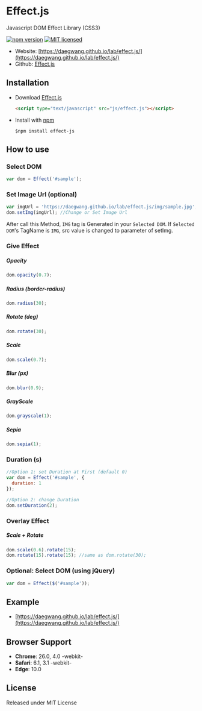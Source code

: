 # Effect.js
Javascript DOM Effect Library (CSS3)  

[![npm version](https://badge.fury.io/js/effect-js.svg)](https://badge.fury.io/js/effect-js)
[![MIT licensed](https://img.shields.io/badge/license-MIT-blue.svg)](https://github.com/DaeGwang/Effect.js/blob/master/LICENSE)

- Website: [https://daegwang.github.io/lab/effect.js/](https://daegwang.github.io/lab/effect.js/)
- Github: [Effect.js](https://github.com/DaeGwang/Effect.js)

## Installation

- Download [Effect.js](https://raw.githubusercontent.com/DaeGwang/Effect.js/master/effect.js)

	```html
	<script type="text/javascript" src="js/effect.js"></script>
	```
- Install with [npm](https://www.npmjs.com/)

	```
	$npm install effect-js
	```
  

## How to use

### Select DOM

```js
var dom = Effect('#sample');
```


### Set Image Url (optional)

```js
var imgUrl = 'https://daegwang.github.io/lab/effect.js/img/sample.jpg';
dom.setImg(imgUrl); //Change or Set Image Url
```

After call this Method, `IMG` tag is Generated in your `Selected DOM`. If `Selected DOM`'s TagName is `IMG`, src value is changed to parameter of setImg.

### Give Effect 

##### Opacity

```js
dom.opacity(0.7);
```

##### Radius (border-radius)

```js
dom.radius(30);
```

##### Rotate (deg)

```js
dom.rotate(30);
```

##### Scale

```js
dom.scale(0.7);
```

##### Blur (px)

```js
dom.blur(0.9);
```

##### GrayScale

```js
dom.grayscale(1);
```

##### Sepia

```js
dom.sepia(1);
```

### Duration (s)

```js
//Option 1: set Duration at First (default 0)
var dom = Effect('#sample', {
  duration: 1
});

//Option 2: change Duration
dom.setDuration(2);
```

### Overlay Effect

##### Scale + Rotate

```js
dom.scale(0.6).rotate(15);
dom.rotate(15).rotate(15); //same as dom.rotate(30);
```


### Optional: Select DOM (using jQuery)

```js
var dom = Effect($('#sample'));
```

## Example
- [https://daegwang.github.io/lab/effect.js/](https://daegwang.github.io/lab/effect.js/)

## Browser Support
- __Chrome__: 26.0, 4.0 -webkit-
- __Safari__: 6.1, 3.1 -webkit-
- __Edge__: 10.0

<!-- - Opera: 12.1, 10.5 -o- -->
<!-- - Firefox: 16.0, 4.0 -moz-	-->

## License
Released under MIT License